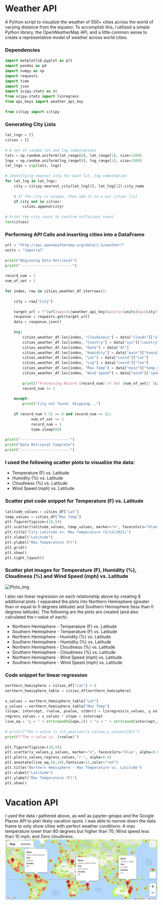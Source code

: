 # Weather API
A Python script to visualize the weather of 500+ cities across the world of varying distance from the equator. To accomplish this, I utilized a simple Python library, the OpenWeatherMap API, and a little common sense to create a representative model of weather across world cities.

### Dependencies
```python
import matplotlib.pyplot as plt
import pandas as pd
import numpy as np
import requests
import time
import json
import scipy.stats as st
from scipy.stats import linregress
from api_keys import weather_api_key

from citipy import citipy
```
### Generating City Lists
```python
lat_lngs = []
cities = []

# A set of random lat and lng combinations
lats = np.random.uniform(lat_range[0], lat_range[1], size=1500)
lngs = np.random.uniform(lng_range[0], lng_range[1], size=1500)
lat_lngs = zip(lats, lngs)

# Identifying nearest city for each lat, lng combination
for lat_lng in lat_lngs:
    city = citipy.nearest_city(lat_lng[0], lat_lng[1]).city_name
    
    # If the city is unique, then add it to a our cities list
    if city not in cities:
        cities.append(city)

# Print the city count to confirm sufficient count
len(cities)
```
### Performing API Calls and inserting cities into a DataFrame
```python 
url = "http://api.openweathermap.org/data/2.5/weather?"
units = "imperial"

print("Beginning Data Retrieval")
print("------------------------")

record_num = 1
num_of_set = 1

for index, row in cities_weather_df.iterrows():
    
    city = row["City"]
        
    target_url = f"{url}appid={weather_api_key}&units={units}&q={city}"
    response = requests.get(target_url)
    data = response.json()
    
    try:
        cities_weather_df.loc[index, "Cloudiness"] = data["clouds"]["all"]
        cities_weather_df.loc[index, "Country"] = data["sys"]["country"]
        cities_weather_df.loc[index, "Date"] = data["dt"]
        cities_weather_df.loc[index, "Humidity"] = data["main"]["humidity"]
        cities_weather_df.loc[index, "Lat"] = data["coord"]["lat"]
        cities_weather_df.loc[index, "Lng"] = data["coord"]["lon"]
        cities_weather_df.loc[index, "Max Temp"] = data["main"]["temp_max"]
        cities_weather_df.loc[index, "Wind Speed"] = data["wind"]["speed"]
            
        print(f"Processing Record {record_num} of Set {num_of_set}| {city}")
        record_num += 1
        
    except:
        print("City not found. Skipping...")
        
    if record_num % 51 == 0 and record_num >= 51:
            num_of_set += 1
            record_num = 1
            time.sleep(60)

print("-----------------------")
print("Data Retrieval Complete")
print("-----------------------")
```

### I used the following scatter plots to visualize the data:
 - Temperature (F) vs. Latitude
 - Humidity (%) vs. Latitude
 - Cloudiness (%) vs. Latitude
 - Wind Speed (mph) vs. Latitude

### Scatter plot code snippet for Temperature (F) vs. Latitude
```python 
latitude_values = cities_df["Lat"]
temp_values = cities_df["Max Temp"]
plt.figure(figsize=(10,5))
plt.scatter(latitude_values, temp_values, marker="o", facecolors="blue", alpha=0.6, edgecolor="black", s=50)
plt.title("City Latitude vs. Max Temperature (5/13/2021)")
plt.xlabel("Latitude")
plt.ylabel("Max Temperature (F)")
plt.grid()
plt.show()
plt.tight_layout()
```

### Scatter plot images for Temperature (F), Humidity (%), Cloudiness (%) and  Wind Speed (mph) vs. Latitude
![Plots_img](https://user-images.githubusercontent.com/53978733/117922206-1de5da80-b2c0-11eb-8a4a-4e7d50d3638f.jpg)

I also ran linear regression on each relationship above by creating 8 additional plots. I separated the plots into Northern Hemisphere (greater than or equal to 0 degrees latitude) and Southern Hemisphere (less than 0 degrees latitude). The following are the plots are created (and also calculated the r-value of each):
 - Northern Hemisphere - Temperature (F) vs. Latitude
 - Southern Hemisphere - Temperature (F) vs. Latitude
 - Northern Hemisphere - Humidity (%) vs. Latitude
 - Southern Hemisphere - Humidity (%) vs. Latitude
 - Northern Hemisphere - Cloudiness (%) vs. Latitude
 - Southern Hemisphere - Cloudiness (%) vs. Latitude
 - Northern Hemisphere - Wind Speed (mph) vs. Latitude
 - Southern Hemisphere - Wind Speed (mph) vs. Latitude

### Code snippet for linear regression
```python 
northern_hemisphere = cities_df["Lat"] > 0
northern_hemisphere_table = cities_df[northern_hemisphere]

x_values = northern_hemisphere_table["Lat"]
y_values = northern_hemisphere_table["Max Temp"]
(slope, intercept, rvalue, pvalue, stderr) = linregress(x_values, y_values)
regress_values = x_values * slope + intercept
line_eq = "y = " + str(round(slope,2)) + "x + " + str(round(intercept,2))

# print(f"The r-value is {st.pearsonr(x_values,y_values)[0]}")
print(f"The r-value is: {rvalue}")

plt.figure(figsize=(10,5))
plt.scatter(x_values,y_values, marker="o", facecolors="blue", alpha=0.6, edgecolor="black", s=50)
plt.plot(x_values,regress_values,"r-", alpha=0.6)
plt.annotate(line_eq,(0,20),fontsize=12,color="red")
plt.title("Northern Hemisphere - Max Temperature vs. Latitude")
plt.xlabel("Latitude")
plt.ylabel("Max Temperature (F)")
plt.show()
```

# Vacation API
I used the data i gathered above, as well as jupyter-gmaps and the Google Places API to plan likely vacation spots. I was able to narrow down the data frame to only show cities with perfect weather conditions: A max temperature lower than 80 degrees but higher than 70; Wind speed less than 10 mph; and Zero cloudiness.
<img width="977" alt="hotel_map_info" src="https://github.com/bay0624/python-api-challenge/blob/main/VacationPy/hotel_map_info.png">
